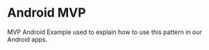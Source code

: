Android MVP
===========

MVP Android Example used to explain how to use this pattern in our Android apps.
